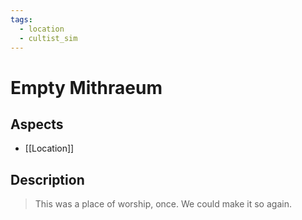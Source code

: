 ```yaml
---
tags:
  - location
  - cultist_sim
---
```


# Empty Mithraeum

## Aspects
- [[Location]]
## Description
> This was a place of worship, once. We could make it so again.